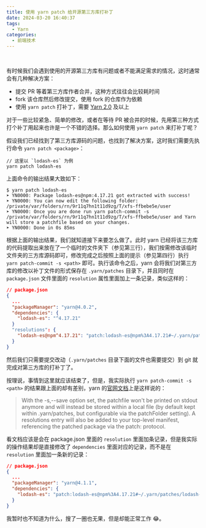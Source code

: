 ```yaml
---
title: 使用 yarn patch 给开源第三方库打补丁
date: 2024-03-20 16:40:37
tags:
  - Yarn
categories:
  - 前端技术
---
```

<br />

有时候我们会遇到使用的开源第三方库有问题或者不能满足需求的情况，这时通常会有几种解决方案：
- 提交 PR 等着第三方库作者合并，这种方式往往会比较耗时间
- fork 该仓库然后修改提交，使用 fork 的仓库作为依赖
- 使用 `yarn patch` 打补丁，需要 [Yarn 2.0](https://yarnpkg.com/blog/release/2.0#new-protocol-patch) 及以上

对于一些比较紧急、简单的修改，或者在等待 PR 被合并的时候，先用第三种方式打个补丁用起来也许是一个不错的选择。那么如何使用 `yarn patch` 来打补丁呢？  

假设我们已经找到了第三方库源码的问题，也找到了解决方案，这时我们需要先执行命令 `yarn patch <package>`：

```shell
// 这里以 `lodash-es` 为例
yarn patch lodash-es
```

上面命令的输出结果大致如下：  

```shell
$ yarn patch lodash-es
➤ YN0000: Package lodash-es@npm:4.17.21 got extracted with success!
➤ YN0000: You can now edit the following folder: /private/var/folders/rn/9r11q7hn1t11d9zg/T/xfs-ffbebe5e/user
➤ YN0000: Once you are done run yarn patch-commit -s /private/var/folders/rn/9r11q7hn1t11d9zg/T/xfs-ffbebe5e/user and Yarn will store a patchfile based on your changes.
➤ YN0000: Done in 0s 85ms
```

根据上面的输出结果，我们就知道接下来要怎么做了。此时 yarn 已经将该三方库的代码提取出来放在了一个临时的文件夹下（参见第三行），我们按需修改该临时文件夹的三方库源码即可，修改完成之后按照上面的提示（参见第四行）执行 `yarn patch-commit -s <path>` 即可。执行该命令之后，yarn 会将我们对第三方库的修改以补丁文件的形式保存在 `.yarn/patches` 目录下，并且同时在 `package.json` 文件里面的 `resolution` 属性里面加上一条记录，类似这样的：

```json
// package.json
{
  ...
  "packageManager": "yarn@4.0.2",
  "dependencies": {
    "lodash-es": "^4.17.21"
  }
  "resolutions": {
    "lodash-es@npm^4.17.21": "patch:lodash-es@npm%3A4.17.21#~/.yarn/patches/lodash-es-npm-4.17.21-b45832dfce.patch"
  }
}
```

然后我们只需要提交改动（`.yarn/patches` 目录下面的文件也需要提交）到 git 就完成对第三方库的打补丁了。 

按理说，事情到这里就应该结束了，但是，我实际执行 `yarn patch-commit -s <path>` 的结果跟上面的却有差别，yarn 的[官网文档](https://yarnpkg.com/cli/patch-commit)上是这样说的：
> With the -s,--save option set, the patchfile won't be printed on stdout anymore and will instead be stored within a local file (by default kept within .yarn/patches, but configurable via the patchFolder setting). A resolutions entry will also be added to your top-level manifest, referencing the patched package via the patch: protocol.  

看文档应该是会在 package.json 里面的 `resolution` 里面加条记录，但是我实际的操作结果却是直接修改了 `dependencies` 里面对应的记录，而不是在 `resolution` 里面加一条新的记录：

```json
// package.json
{
  ...
  "packageManager": "yarn@4.1.1",
  "dependencies": {
    "lodash-es": "patch:lodash-es@npm%3A4.17.21#~/.yarn/patches/lodash-es-npm-4.17.21-b45832dfce.patch"
  }
}
```

我暂时也不知道为什么，搜了一圈也无果，但是却能正常工作 😂。